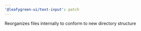 ```yaml
---
'@leafygreen-ui/text-input': patch
---
```


Reorganizes files internally to conform to new directory structure
